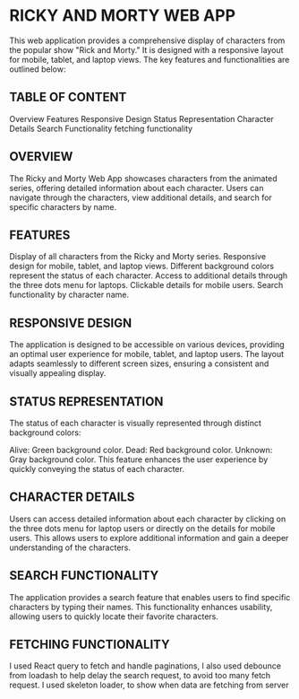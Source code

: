 # RICKY AND MORTY WEB APP

This web application provides a comprehensive display of characters from the popular show "Rick and Morty." It is designed with a responsive layout for mobile, tablet, and laptop views. The key features and functionalities are outlined below:

## TABLE OF CONTENT

Overview
Features
Responsive Design
Status Representation
Character Details
Search Functionality
fetching functionality

## OVERVIEW

The Ricky and Morty Web App showcases characters from the animated series, offering detailed information about each character. Users can navigate through the characters, view additional details, and search for specific characters by name.

## FEATURES

Display of all characters from the Ricky and Morty series.
Responsive design for mobile, tablet, and laptop views.
Different background colors represent the status of each character.
Access to additional details through the three dots menu for laptops.
Clickable details for mobile users.
Search functionality by character name.

## RESPONSIVE DESIGN

The application is designed to be accessible on various devices, providing an optimal user experience for mobile, tablet, and laptop users. The layout adapts seamlessly to different screen sizes, ensuring a consistent and visually appealing display.

## STATUS REPRESENTATION

The status of each character is visually represented through distinct background colors:

Alive: Green background color.
Dead: Red background color.
Unknown: Gray background color.
This feature enhances the user experience by quickly conveying the status of each character.

## CHARACTER DETAILS

Users can access detailed information about each character by clicking on the three dots menu for laptop users or directly on the details for mobile users. This allows users to explore additional information and gain a deeper understanding of the characters.

## SEARCH FUNCTIONALITY

The application provides a search feature that enables users to find specific characters by typing their names. This functionality enhances usability, allowing users to quickly locate their favorite characters.

## FETCHING FUNCTIONALITY

I used React query to fetch and handle paginations, I also used debounce from loadash to help delay the search request, to avoid too many fetch request.
I used skeleton loader, to show when data are fetching from server
